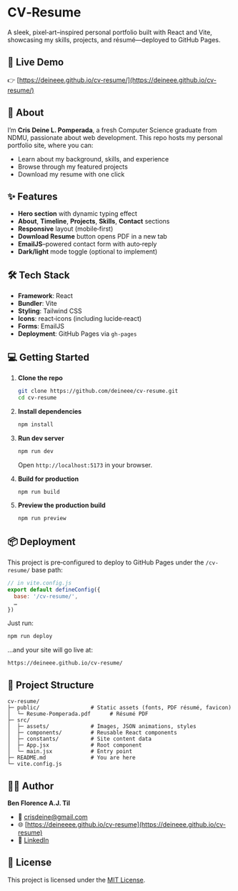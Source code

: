 # CV‑Resume



A sleek, pixel‑art–inspired personal portfolio built with React and Vite, showcasing my skills, projects, and résumé—deployed to GitHub Pages.

## 🚀 Live Demo

👉 [https://deineee.github.io/cv-resume/](https://deineee.github.io/cv-resume/)

## 📖 About

I’m **Cris Deine L. Pomperada**, a fresh Computer Science graduate from NDMU, passionate about web development. This repo hosts my personal portfolio site, where you can:

- Learn about my background, skills, and experience
- Browse through my featured projects
- Download my resume with one click

## ✨ Features

- **Hero section** with dynamic typing effect
- **About**, **Timeline**, **Projects**, **Skills**, **Contact** sections
- **Responsive** layout (mobile‑first)
- **Download Resume** button opens PDF in a new tab
- **EmailJS**–powered contact form with auto‑reply
- **Dark/light** mode toggle (optional to implement)

## 🛠️ Tech Stack

- **Framework**: React
- **Bundler**: Vite
- **Styling**: Tailwind CSS
- **Icons**: react‑icons (including lucide‑react)
- **Forms**: EmailJS
- **Deployment**: GitHub Pages via `gh‑pages`

## 💻 Getting Started

1. **Clone the repo**

   ```bash
   git clone https://github.com/deineee/cv-resume.git
   cd cv-resume
   ```

2. **Install dependencies**

   ```bash
   npm install
   ```

3. **Run dev server**

   ```bash
   npm run dev
   ```

   Open `http://localhost:5173` in your browser.

4. **Build for production**

   ```bash
   npm run build
   ```

5. **Preview the production build**

   ```bash
   npm run preview
   ```

## 📦 Deployment

This project is pre‑configured to deploy to GitHub Pages under the `/cv-resume/` base path:

```js
// in vite.config.js
export default defineConfig({
  base: '/cv-resume/',
  …
})
```

Just run:

```bash
npm run deploy
```

…and your site will go live at:

```
https://deineee.github.io/cv-resume/
```

## 📂 Project Structure

```
cv-resume/
├─ public/                # Static assets (fonts, PDF résumé, favicon)
│  └─ Resume-Pomperada.pdf      # Résumé PDF  
├─ src/
│  ├─ assets/             # Images, JSON animations, styles  
│  ├─ components/         # Reusable React components  
│  ├─ constants/          # Site content data  
│  ├─ App.jsx             # Root component  
│  └─ main.jsx            # Entry point  
├─ README.md              # You are here  
└─ vite.config.js
```

## 🙋‍♂️ Author

**Ben Florence A.J. Til**

- 📧 [crisdeine@gmail.com](mailto\:crisdeine@gmail.com)
- 🌐 [https://deineeee.github.io/cv-resume](https://deineee.github.io/cv-resume)
- 👔 [LinkedIn](https://www.linkedin.com/in/deine/)

## 📄 License

This project is licensed under the [MIT License](./LICENSE).

